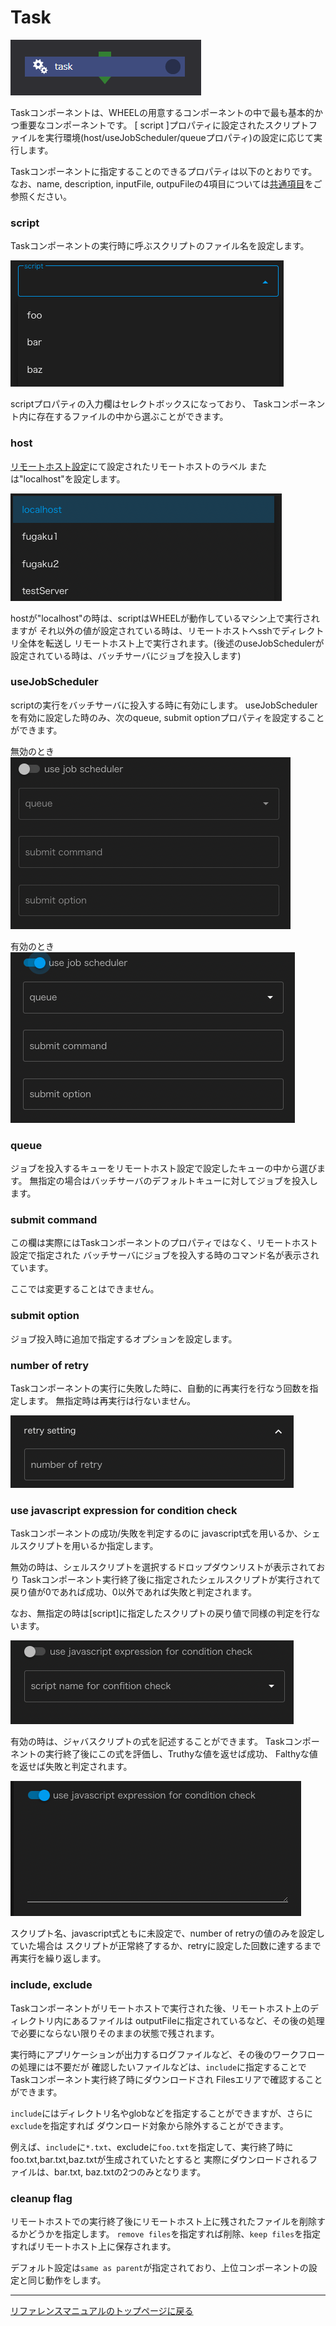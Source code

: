 # Task

![img](./img/task.png "task")

Taskコンポーネントは、WHEELの用意するコンポーネントの中で最も基本的かつ重要なコンポーネントです。
[ script ]プロパティに設定されたスクリプトファイルを実行環境(host/useJobScheduler/queueプロパティ)の設定に応じて実行します。

Taskコンポーネントに指定することのできるプロパティは以下のとおりです。
なお、name, description, inputFile, outpuFileの4項目については[共通項目](./00_common.md)をご参照ください。

### script
Taskコンポーネントの実行時に呼ぶスクリプトのファイル名を設定します。

![img](./img/task_script.png "task_script")

scriptプロパティの入力欄はセレクトボックスになっており、
Taskコンポーネント内に存在するファイルの中から選ぶことができます。

### host
[リモートホスト設定](../../2_remotehost_screen/remotehost.md)にて設定されたリモートホストのラベル
または"localhost"を設定します。

![img](./img/task_host.png "task_host")

hostが"localhost"の時は、scriptはWHEELが動作しているマシン上で実行されますが
それ以外の値が設定されている時は、リモートホストへsshでディレクトリ全体を転送し
リモートホスト上で実行されます。(後述のuseJobSchedulerが設定されている時は、バッチサーバにジョブを投入します)

### useJobScheduler
scriptの実行をバッチサーバに投入する時に有効にします。
useJobSchedulerを有効に設定した時のみ、次のqueue, submit optionプロパティを設定することができます。

無効のとき
![img](./img/task_jobScheduler_disable.png "task_jobScheduler_disable")

有効のとき
![img](./img/task_jobScheduler_enable.png "task_jobScheduler_enable")

### queue
ジョブを投入するキューをリモートホスト設定で設定したキューの中から選びます。
無指定の場合はバッチサーバのデフォルトキューに対してジョブを投入します。

### submit command
この欄は実際にはTaskコンポーネントのプロパティではなく、リモートホスト設定で指定された
バッチサーバにジョブを投入する時のコマンド名が表示されています。

ここでは変更することはできません。

### submit option
ジョブ投入時に追加で指定するオプションを設定します。

### number of retry
Taskコンポーネントの実行に失敗した時に、自動的に再実行を行なう回数を指定します。
無指定時は再実行は行ないません。

![img](./img/task_num_retry.png "task_number_of_retry")

### use javascript expression for condition check
Taskコンポーネントの成功/失敗を判定するのに
javascript式を用いるか、シェルスクリプトを用いるか指定します。

無効の時は、シェルスクリプトを選択するドロップダウンリストが表示されており
Taskコンポーネント実行終了後に指定されたシェルスクリプトが実行されて
戻り値が0であれば成功、0以外であれば失敗と判定されます。

なお、無指定の時は[script]に指定したスクリプトの戻り値で同様の判定を行ないます。

![img](./img/task_retry_expression_disable.png "task_retry_expression_disable")

有効の時は、ジャバスクリプトの式を記述することができます。
Taskコンポーネントの実行終了後にこの式を評価し、Truthyな値を返せば成功、
Falthyな値を返せば失敗と判定されます。

![img](./img/task_retry_expression_enable.png "task_retry_expression_enable")

スクリプト名、javascript式ともに未設定で、number of retryの値のみを設定していた場合は
スクリプトが正常終了するか、retryに設定した回数に達するまで再実行を繰り返します。

### include, exclude
Taskコンポーネントがリモートホストで実行された後、リモートホスト上のディレクトリ内にあるファイルは
outputFileに指定されているなど、その後の処理で必要にならない限りそのままの状態で残されます。

実行時にアプリケーションが出力するログファイルなど、その後のワークフローの処理には不要だが
確認したいファイルなどは、`include`に指定することでTaskコンポーネント実行終了時にダウンロードされ
Filesエリアで確認することができます。

`include`にはディレクトリ名やglobなどを指定することができますが、さらに`exclude`を指定すれば
ダウンロード対象から除外することができます。

例えば、`include`に`*.txt`、excludeに`foo.txt`を指定して、実行終了時にfoo.txt,bar.txt,baz.txtが生成されていたとすると
実際にダウンロードされるファイルは、bar.txt, baz.txtの2つのみとなります。

### cleanup flag
リモートホストでの実行終了後にリモートホスト上に残されたファイルを削除するかどうかを指定します。
`remove files`を指定すれば削除、`keep files`を指定すればリモートホスト上に保存されます。

デフォルト設定は`same as parent`が指定されており、上位コンポーネントの設定と同じ動作をします。






--------
[リファレンスマニュアルのトップページに戻る](../index.md)
